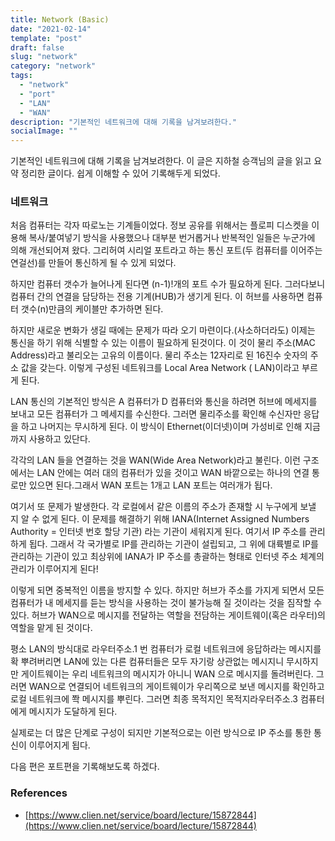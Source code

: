 ```yaml
---
title: Network (Basic)
date: "2021-02-14"
template: "post"
draft: false
slug: "network"
category: "network"
tags:
  - "network"
  - "port"
  - "LAN"
  - "WAN"
description: "기본적인 네트워크에 대해 기록을 남겨보려한다."
socialImage: ""
---
```


기본적인 네트워크에 대해 기록을 남겨보려한다. 이 글은 지하철 승객님의 글을 읽고 요약 정리한 글이다. 쉽게 이해할 수 있어 기록해두게 되었다.

### 네트워크

처음 컴퓨터는 각자 따로노는 기계들이었다. 정보 공유를 위해서는 플로피 디스켓을 이용해 복사/붙여넣기 방식을 사용했으나 대부분 번거롭거나 반복적인 일들은 누군가에 의해 개선되어져 왔다. 그리허여 시리얼 포트라고 하는 통신 포트(두 컴퓨터를 이어주는 연걸선)를 만들어 통신하게 될 수 있게 되었다.

하지만 컴퓨터 갯수가 늘어나게 된다면 (n-1)!개의 포트 수가 필요하게 된다. 그러다보니 컴퓨터 간의 연결을 담당하는 전용 기계(HUB)가 생기게 된다. 이 허브를 사용하면 컴퓨터 갯수(n)만큼의 케이블만 추가하면 된다.

하지만 새로운 변화가 생길 때에는 문제가 따라 오기 마련이다.(사소하더라도) 이제는 통신을 하기 위해 식별할 수 있는 이름이 필요하게 된것이다. 이 것이 물리 주소(MAC Address)라고 불리오는 고유의 이름이다. 물리 주소는 12자리로 된 16진수 숫자의 주소 값을 갖는다. 이렇게 구성된 네트워크를 Local Area Network ( LAN)이라고 부르게 된다.

LAN 통신의 기본적인 방식은 A 컴퓨터가 D 컴퓨터와 통신을 하려면 허브에 메세지를 보내고 모든 컴퓨터가 그 메세지를 수신한다. 그러면 물리주소를 확인해 수신자만 응답을 하고 나머지는 무시하게 된다. 이 방식이 Ethernet(이더넷)이며 가성비로 인해 지금까지 사용하고 있단다.

각각의 LAN 들을 연결하는 것을 WAN(Wide Area Network)라고 불린다. 이런 구조에서는 LAN 안에는 여러 대의 컴퓨터가 있을 것이고 WAN 바깥으로는 하나의 연결 통로만 있으면 된다.그래서 WAN 포트는 1개고 LAN 포트는 여러개가 됩다.

여기서 또 문제가 발생한다. 각 로컬에서 같은 이름의 주소가 존재할 시 누구에게 보낼 지 알 수 없게 된다. 이 문제를 해결하기 위해 IANA(Internet Assigned Numbers Authority = 인터넷 번호 할당 기관) 라는 기관이 세워지게 된다. 여기서 IP 주소를 관리하게 됩다. 그래서 각 국가별로 IP를 관리하는 기관이 설립되고, 그 위에 대륙별로 IP를 관리하는 기관이 있고 최상위에 IANA가 IP 주소를 총괄하는 형태로 인터넷 주소 체계의 관리가 이루어지게 된다!

이렇게 되면 중복적인 이름을 방지할 수 있다. 하지만 허브가 주소를 가지게 되면서 모든 컴퓨터가 내 메세지를 듣는 방식을 사용하는 것이 불가능해 질 것이라는 것을 짐작할 수 있다. 허브가 WAN으로 메시지를 전달하는 역할을 전담하는 게이트웨이(혹은 라우터)의 역할을 맡게 된 것이다.

평소 LAN의 방식대로 라우터주소.1 번 컴퓨터가 로컬 네트워크에 응답하라는 메시지를 확 뿌려버리면 LAN에 있는 다른 컴퓨터들은 모두 자기랑 상관없는 메시지니 무시하지만 게이트웨이는 우리 네트워크의 메시지가 아니니 WAN 으로 메시지를 돌려버린다. 그러면 WAN으로 연결되어 네트워크의 게이트웨이가 우리쪽으로 보낸 메시지를 확인하고 로컬 네트워크에 쫙 메시지를 뿌린다. 그러면 최종 목적지인 목적지라우터주소.3 컴퓨터에게 메시지가 도달하게 된다.

실제로는 더 많은 단계로 구성이 되지만 기본적으로는 이런 방식으로 IP 주소를 통한 통신이 이루어지게 됩다.

다음 편은 포트편을 기록해보도록 하겠다.

### **References**

- [https://www.clien.net/service/board/lecture/15872844](https://www.clien.net/service/board/lecture/15872844)
